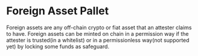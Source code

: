 # Foreign Asset Pallet

Foreign assets are any off-chain crypto or fiat asset that an attester claims to have. Foreign assets can be minted on chain in a permission way if the attester is trusted(in a whitelist) or in a permissionless way(not supported yet) by locking some funds as safeguard.
